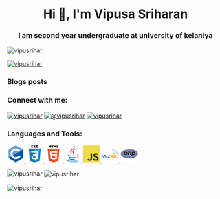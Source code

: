 <h1 align="center">Hi 👋, I'm Vipusa Sriharan</h1>
<h3 align="center">I am second year undergraduate at university of kelaniya</h3>

<p align="left"> <img src="https://komarev.com/ghpvc/?username=vipusrihar&label=Profile%20views&color=0e75b6&style=flat" alt="vipusrihar" /> </p>

<p align="left"> <a href="https://github.com/ryo-ma/github-profile-trophy"><img src="https://github-profile-trophy.vercel.app/?username=vipusrihar" alt="vipusrihar" /></a> </p>

### Blogs posts
<!-- BLOG-POST-LIST:START -->
<!-- BLOG-POST-LIST:END -->

<h3 align="left">Connect with me:</h3>
<p align="left">
<a href="https://linkedin.com/in/vipusrihar" target="blank"><img align="center" src="https://raw.githubusercontent.com/rahuldkjain/github-profile-readme-generator/master/src/images/icons/Social/linked-in-alt.svg" alt="vipusrihar" height="30" width="40" /></a>
<a href="https://medium.com/@vipusrihar" target="blank"><img align="center" src="https://raw.githubusercontent.com/rahuldkjain/github-profile-readme-generator/master/src/images/icons/Social/medium.svg" alt="@vipusrihar" height="30" width="40" /></a>
<a href="https://www.hackerrank.com/vipusrihar" target="blank"><img align="center" src="https://raw.githubusercontent.com/rahuldkjain/github-profile-readme-generator/master/src/images/icons/Social/hackerrank.svg" alt="vipusrihar" height="30" width="40" /></a>
</p>

<h3 align="left">Languages and Tools:</h3>
<p align="left"> <a href="https://www.cprogramming.com/" target="_blank" rel="noreferrer"> <img src="https://raw.githubusercontent.com/devicons/devicon/master/icons/c/c-original.svg" alt="c" width="40" height="40"/> </a> <a href="https://www.w3schools.com/css/" target="_blank" rel="noreferrer"> <img src="https://raw.githubusercontent.com/devicons/devicon/master/icons/css3/css3-original-wordmark.svg" alt="css3" width="40" height="40"/> </a> <a href="https://www.w3.org/html/" target="_blank" rel="noreferrer"> <img src="https://raw.githubusercontent.com/devicons/devicon/master/icons/html5/html5-original-wordmark.svg" alt="html5" width="40" height="40"/> </a> <a href="https://www.java.com" target="_blank" rel="noreferrer"> <img src="https://raw.githubusercontent.com/devicons/devicon/master/icons/java/java-original.svg" alt="java" width="40" height="40"/> </a> <a href="https://developer.mozilla.org/en-US/docs/Web/JavaScript" target="_blank" rel="noreferrer"> <img src="https://raw.githubusercontent.com/devicons/devicon/master/icons/javascript/javascript-original.svg" alt="javascript" width="40" height="40"/> </a> <a href="https://www.mysql.com/" target="_blank" rel="noreferrer"> <img src="https://raw.githubusercontent.com/devicons/devicon/master/icons/mysql/mysql-original-wordmark.svg" alt="mysql" width="40" height="40"/> </a> <a href="https://www.php.net" target="_blank" rel="noreferrer"> <img src="https://raw.githubusercontent.com/devicons/devicon/master/icons/php/php-original.svg" alt="php" width="40" height="40"/> </a> </p>

<p><img align="left" src="[https://github-readme-stats.vercel.app/api/top-langs?username=vipusrihar&show_icons=true&locale=en&layout=compact](https://github-readme-stats.vercel.app/api/top-langs?username=vipusrihar&show_icons=true&locale=en&layout=compact)" alt="vipusrihar" /></p>

<p>&nbsp;<img align="center" src="https://github-readme-stats.vercel.app/api?username=vipusrihar&show_icons=true&locale=en" alt="vipusrihar" /></p>

<p><img align="center" src="https://github-readme-streak-stats.herokuapp.com/?user=vipusrihar&" alt="vipusrihar" /></p>

